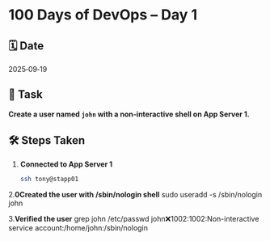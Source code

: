 # 100 Days of DevOps – Day 1

## 🗓 Date
2025‑09‑19

## 📌 Task
**Create a user named `john` with a non‑interactive shell on App Server 1.**

## 🛠 Steps Taken
1. **Connected to App Server 1**  
   ```bash
   ssh tony@stapp01

2.**0Created the user with /sbin/nologin shell**
sudo useradd -s /sbin/nologin john

3.**Verified the user**
grep john /etc/passwd
john:x:1002:1002:Non-interactive service account:/home/john:/sbin/nologin



